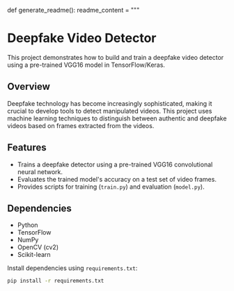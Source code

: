 def generate_readme():
    readme_content = """
# Deepfake Video Detector

This project demonstrates how to build and train a deepfake video detector using a pre-trained VGG16 model in TensorFlow/Keras.

## Overview

Deepfake technology has become increasingly sophisticated, making it crucial to develop tools to detect manipulated videos. This project uses machine learning techniques to distinguish between authentic and deepfake videos based on frames extracted from the videos.

## Features

- Trains a deepfake detector using a pre-trained VGG16 convolutional neural network.
- Evaluates the trained model's accuracy on a test set of video frames.
- Provides scripts for training (`train.py`) and evaluation (`model.py`).

## Dependencies

- Python
- TensorFlow 
- NumPy
- OpenCV (cv2)
- Scikit-learn

Install dependencies using `requirements.txt`:

```bash
pip install -r requirements.txt
